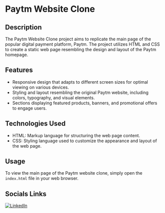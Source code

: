 # Paytm Website Clone

## Description

The Paytm Website Clone project aims to replicate the main page of the popular digital payment platform, Paytm. The project utilizes HTML and CSS to create a static web page resembling the design and layout of the Paytm homepage.

## Features

- Responsive design that adapts to different screen sizes for optimal viewing on various devices.
- Styling and layout resembling the original Paytm website, including colors, typography, and visual elements.
- Sections displaying featured products, banners, and promotional offers to engage users.

## Technologies Used

- HTML: Markup language for structuring the web page content.
- CSS: Styling language used to customize the appearance and layout of the web page.


## Usage

To view the main page of the Paytm website clone, simply open the `index.html` file in your web browser.
## Socials Links
[![LinkedIn](https://img.shields.io/badge/LinkedIn-%230077B5.svg?logo=linkedin&logoColor=white)](https://www.linkedin.com/in/medisetty-likhitha)
